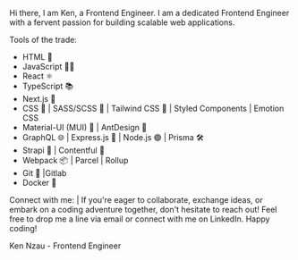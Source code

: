 Hi there, I am Ken, a Frontend Engineer.
I am a dedicated Frontend Engineer with a fervent passion for building scalable web applications.

Tools of the trade:
  - HTML 📝 
  - JavaScript 🧑‍💻
  - React ⚛️
  - TypeScript 📚
  - Next.js 🌟
  - CSS 🎨 | SASS/SCSS 🌈 | Tailwind CSS 🚀 | Styled Components | Emotion CSS
  - Material-UI (MUI) 💅 | AntDesign 🌈
  - GraphQL 🌐 | Express.js 🚀 | Node.js 🟢 | Prisma 🛠️
  - Strapi 🚀 | Contentful 📄
  - Webpack 📦 | Parcel | Rollup
  - Git 🐙 |Gitlab
  - Docker 🐳

Connect with me: |
  If you're eager to collaborate, exchange ideas, or embark on a coding adventure together, don't hesitate to reach out! Feel free to drop me a line via email or connect with me on LinkedIn.
  Happy coding!

Ken Nzau - 
Frontend Engineer
